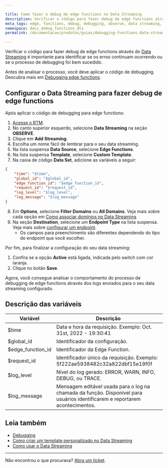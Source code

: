 ```yaml
---

title: Como fazer o debug de edge functions no Data Streaming
description: Verificar o código para fazer debug de edge functions através do Data Streaming é importante para identificar se os erros continuam ocorrendo ou se o processo de debugging foi bem sucedido.
meta_tags: edge, functions, debug, debugging, observe, data streaming, logs
namespace: docs_debug_functions_dts
permalink: /documentacao/produtos/guias/debugging-functions-data-streaming/

---
```


Verificar o código para fazer debug de edge functions através do [Data Streaming](/pt-br/documentacao/produtos/data-streaming/) é importante para identificar se os erros continuam ocorrendo ou se o processo de debugging foi bem sucedido.

Antes de analisar o processo, você deve aplicar o código de debugging. Descubra mais em [Debugging edge functions](/pt-br/documentacao/produtos/edge-application/edge-functions/debugging/).

## Configurar o Data Streaming para fazer debug de edge functions

Após aplicar o código de debugging para edge functions:

1. [Acesse o RTM](https://manager.azion.com/).
2. No canto superior esquerdo, selecione **Data Streaming** na seção **OBSERVE**.
3. Clique em **Add Streaming**.
4. Escolha um nome fácil de lembrar para o seu data streaming.
5. Na lista suspensa **Data Source**, selecione **Edge Functions**.
6. Na lista suspensa **Template**, selecione **Custom Template**.
7. Na caixa de código **Data Set**, adicione as variáveis a seguir:

```JSON
{
	"time": "$time",
    "global_id": "$global_id",
    "edge_function_id": "$edge_function_id",
    "request_id": "$request_id",
    "log_level": "$log_level",
    "log_message": "$log_message"
}
```



8. Em **Options**, selecione **Filter Domains** ou **All Domains**. Veja mais sobre cada opção em [Como associar domínios no Data Streaming](/pt-br/documentacao/produtos/guias/data-streaming-associar-dominios/).
9.  Na seção **Destination**, selecione um **Endpoint Type** na lista suspensa. Veja mais sobre [configurar um endpoint](/pt-br/documentacao/produtos/data-streaming/#configurar-endpoint).
    - Os campos para preenchimento são diferentes dependendo do tipo de endpoint que você escolher.

Por fim, para finalizar a configuração do seu data streaming:

1. Confira se a opção **Active** está ligada, indicada pelo switch com cor laranja.
2. Clique no botão **Save**.

Agora, você consegue analisar o comportamento do processo de debugging de edge functions através dos logs enviados para o seu data streaming configurado.

## Descrição das variáveis

| Variável          | Descrição                                                   |
| ----------------- | ----------------------------------------------------------- |
| $time             | Data e hora da requisição. Exemplo: Oct. 31st, 2022 - 19:30:41                               |
| $global_id        | Identificador da configuração.                                        |
| $edge_function_id | Identificador da Edge Function.                                   |
| $request_id       | Identificador único da requisição. Exemplo: 5f222ae5938482c32a822dbf15e19f0f                                         |
| $log_level        | Nível do log gerado: ERROR, WARN, INFO, DEBUG, ou TRACE. |
| $log_message      | Mensagem editável usada para o log na chamada da função. Disponível para usuários identificarem e reportarem acontecimentos.     |

## Leia também

- [Debugging](/pt-br/documentacao/produtos/edge-application/edge-functions/debugging/)
- [Como criar um template personalizado no Data Streaming](/pt-br/documentacao/produtos/guias/data-streaming-template-personalizado/)
- [Como usar o Data Streaming](/pt-br/documentacao/produtos/guias/como-usar-data-streaming/)

---

Não encontrou o que procurava? [Abra um ticket](https://tickets.azion.com/pt-BR/support/login/).
